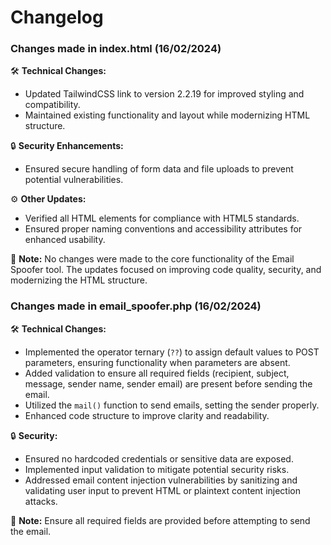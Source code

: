 # Changelog

### Changes made in index.html (16/02/2024)
🛠️ **Technical Changes:**
- Updated TailwindCSS link to version 2.2.19 for improved styling and compatibility.
- Maintained existing functionality and layout while modernizing HTML structure.

🔒 **Security Enhancements:**
- Ensured secure handling of form data and file uploads to prevent potential vulnerabilities.

⚙️ **Other Updates:**
- Verified all HTML elements for compliance with HTML5 standards.
- Ensured proper naming conventions and accessibility attributes for enhanced usability.

📝 **Note:**
No changes were made to the core functionality of the Email Spoofer tool. The updates focused on improving code quality, security, and modernizing the HTML structure.

### Changes made in email_spoofer.php (16/02/2024)

🛠️ **Technical Changes:**
- Implemented the operator ternary (`??`) to assign default values to POST parameters, ensuring functionality when parameters are absent.
- Added validation to ensure all required fields (recipient, subject, message, sender name, sender email) are present before sending the email.
- Utilized the `mail()` function to send emails, setting the sender properly.
- Enhanced code structure to improve clarity and readability.

🔒 **Security:**
- Ensured no hardcoded credentials or sensitive data are exposed.
- Implemented input validation to mitigate potential security risks.
- Addressed email content injection vulnerabilities by sanitizing and validating user input to prevent HTML or plaintext content injection attacks.

📝 **Note:**
Ensure all required fields are provided before attempting to send the email.